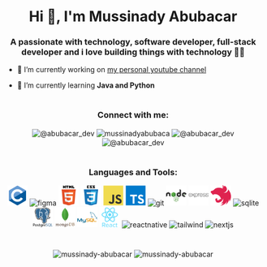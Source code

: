 <h1 align="center">Hi 👋, I'm Mussinady Abubacar</h1>
<h3 align="center">A passionate with technology, software developer, full-stack developer and i love building things with technology 🧑‍💻</h3>

- 🔭 I’m currently working on [my personal youtube channel](https://youtube.com/@abubacar_dev)

- 🌱 I’m currently learning **Java and Python**

#

<h3 align="center">Connect with me:</h3>
<div align="center">
  <a href="https://twitter.com/@abubacar_dev"
    target="blank"
    rel="noreferrer"
    style="text-decoration: none">
    <img align="center" 
      src="https://raw.githubusercontent.com/rahuldkjain/github-profile-readme-generator/master/src/images/icons/Social/twitter.svg"
      alt="@abubacar_dev"
      height="30"
      width="40"
    />
  </a>
  <a href="https://linkedin.com/in/mussinadyabubacar"
    target="blank"
    rel="noreferrer"
    style="text-decoration: none">
    <img align="center" 
      src="https://raw.githubusercontent.com/rahuldkjain/github-profile-readme-generator/master/src/images/icons/Social/linked-in-alt.svg"
      alt="mussinadyabubaca"
      height="30"
      width="40"
    />
  </a>
  <a href="https://instagram.com/@abubacar_dev"
    target="blank"
    rel="noreferrer"
    style="text-decoration: none">
    <img align="center"
      src="https://raw.githubusercontent.com/rahuldkjain/github-profile-readme-generator/master/src/images/icons/Social/instagram.svg"
      alt="@abubacar_dev"
      height="30"
      width="40"
    />
  </a>
  <a href="https://www.youtube.com/@abubacar_dev" 
    target="blank"
    rel="noreferrer"
    style="text-decoration: none">
    <img align="center"
      src="https://raw.githubusercontent.com/rahuldkjain/github-profile-readme-generator/master/src/images/icons/Social/youtube.svg"
      alt="@abubacar_dev"
      height="30"
      width="40"
    />
  </a>
</div>

#

<h3 align="center">Languages and Tools:</h3>
<div align="center"> 
  <img 
    src="https://raw.githubusercontent.com/devicons/devicon/master/icons/c/c-original.svg" 
    alt="c" 
    width="40" 
    height="40"
  />
  <img
    src="https://www.vectorlogo.zone/logos/figma/figma-icon.svg"
    alt="figma"
    width="40"
    height="40"
  /> 
  <img
    src="https://raw.githubusercontent.com/devicons/devicon/master/icons/html5/html5-original-wordmark.svg"
    alt="html5"
    width="40"
    height="40"
  /> 
  <img
    src="https://raw.githubusercontent.com/devicons/devicon/master/icons/css3/css3-original-wordmark.svg"
    alt="css3"
    width="40"
    height="40"
  /> 
  <img
    src="https://raw.githubusercontent.com/devicons/devicon/master/icons/javascript/javascript-original.svg"
    alt="javascript"
    width="40"
    height="40"
  />
  <img
    src="https://raw.githubusercontent.com/devicons/devicon/master/icons/typescript/typescript-original.svg"
    alt="typescript"
    width="40"
    height="40"
  />
  <img src="https://www.vectorlogo.zone/logos/git-scm/git-scm-icon.svg"
    alt="git"
    width="40"
    height="40"
  />
  <img
    src="https://raw.githubusercontent.com/devicons/devicon/master/icons/nodejs/nodejs-original-wordmark.svg"
    alt="nodejs"
    width="40"
    height="40"
  />
  <img
    src="https://raw.githubusercontent.com/devicons/devicon/master/icons/express/express-original-wordmark.svg"
    alt="express"
    width="40"
    height="40"
  />
  <img
    src="https://raw.githubusercontent.com/devicons/devicon/master/icons/nestjs/nestjs-plain.svg"
    alt="nestjs"
    width="40"
    height="40"
  />
  <img
    src="https://www.vectorlogo.zone/logos/sqlite/sqlite-icon.svg"
    alt="sqlite"
    width="40"
    height="40"
  />
  <img
    src="https://raw.githubusercontent.com/devicons/devicon/master/icons/postgresql/postgresql-original-wordmark.svg"
    alt="postgresql"
    width="40"
    height="40"
  />
  <img
    src="https://raw.githubusercontent.com/devicons/devicon/master/icons/mongodb/mongodb-original-wordmark.svg"
    alt="mongodb"
    width="40"
    height="40"
  />
  <img
    src="https://raw.githubusercontent.com/devicons/devicon/master/icons/mysql/mysql-original-wordmark.svg"
    alt="mysql"
    width="40"
    height="40"
  />
  <img
    src="https://raw.githubusercontent.com/devicons/devicon/master/icons/react/react-original-wordmark.svg"
    alt="react"
    width="40"
    height="40"
  />
  <img
    src="https://reactnative.dev/img/header_logo.svg"
    alt="reactnative"
    width="40"
    height="40"
  />
  <img
    src="https://www.vectorlogo.zone/logos/tailwindcss/tailwindcss-icon.svg"
    alt="tailwind"
    width="40"
    height="40"
  />
  <img
    src="https://cdn.worldvectorlogo.com/logos/nextjs-2.svg"
    alt="nextjs"
    width="40"
    height="40"
  />
</div>

#

<div align="center">
<img 
    align="center"
    height="180"
    max-width="60%"
    src="https://github-readme-stats.vercel.app/api?username=mussinady-abubacar&show_icons=true&theme=tokyonight&locale=en&rank_icon=github"
    alt="mussinady-abubacar"
  />
  <img 
    align="center"
    height="180"
    max-width="60%"
    src="https://github-readme-stats.vercel.app/api/top-langs?username=mussinady-abubacar&show_icons=true&theme=tokyonight&locale=en&rank_icon=github&layout=compact"
    alt="mussinady-abubacar"
  />
</div>

<!--
**mussinady-abubacar/mussinady-abubacar** is a ✨ _special_ ✨ repository because its `README.md` (this file) appears on your GitHub profile.

Here are some ideas to get you started:

- 🔭 I’m currently working on ...
- 🌱 I’m currently learning ...
- 👯 I’m looking to collaborate on ...
- 🤔 I’m looking for help with ...
- 💬 Ask me about ...
- 📫 How to reach me: ...
- 😄 Pronouns: ...
- ⚡ Fun fact: ...
-->

